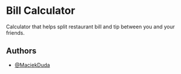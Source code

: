 
# Bill Calculator 

Calculator that helps split restaurant bill and tip between you and your friends.


## Authors

- [@MaciekDuda](https://www.github.com/maciekduda)



